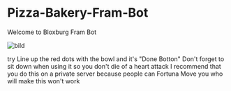 # Pizza-Bakery-Fram-Bot
Welcome to Bloxburg Fram Bot

![bild](https://github.com/DisguisedOwI/Pizza-Bakery-Fram-Bot/assets/92737576/9dd45588-2321-41ba-b721-38a333586a25)

try Line up the red dots with the bowl and it's "Done Botton"
Don't forget to sit down when using it so you don't die of a heart attack
I recommend that you do this on a private server because people can Fortuna Move you who will make this won't work
